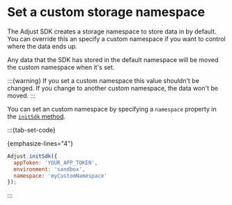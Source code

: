 # Set a custom storage namespace

The Adjust SDK creates a storage namespace to store data in by default. You can override this an specify a custom namespace if you want to control where the data ends up.

Any data that the SDK has stored in the default namespace will be moved the custom namespace when it's set.

:::{warning}
If you set a custom namespace this value shouldn't be changed. If you change to another custom namespace, the data won't be moved.
:::

You can set an custom namespace by specifying a `namespace` property in the [`initSdk` method](#web-initsdk-invocation).

:::{tab-set-code}

{emphasize-lines="4"}
```javascript
Adjust.initSdk({
  appToken: 'YOUR_APP_TOKEN',
  environment: 'sandbox',
  namespace: 'myCustomNamespace'
});
```

:::
